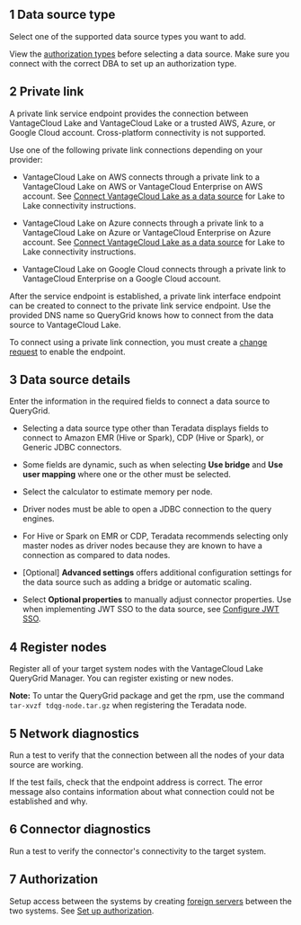 ## 1 Data source type


Select one of the supported data source types you want to add.

View the [authorization types](bbw1687364943833.md) before selecting a data source. Make sure you connect with the correct DBA to set up an authorization type.

## 2 Private link


A private link service endpoint provides the connection between VantageCloud Lake and VantageCloud Lake or a trusted AWS, Azure, or Google Cloud account. Cross-platform connectivity is not supported.

Use one of the following private link connections depending on your provider:

-   VantageCloud Lake on AWS connects through a private link to a VantageCloud Lake on AWS or VantageCloud Enterprise on AWS account. See [Connect VantageCloud Lake as a data source](cgh1722901880213.md) for Lake to Lake connectivity instructions.


-   VantageCloud Lake on Azure connects through a private link to a VantageCloud Lake on Azure or VantageCloud Enterprise on Azure account. See [Connect VantageCloud Lake as a data source](cgh1722901880213.md) for Lake to Lake connectivity instructions.


-   VantageCloud Lake on Google Cloud connects through a private link to VantageCloud Enterprise on a Google Cloud account.


After the service endpoint is established, a private link interface endpoint can be created to connect to the private link service endpoint. Use the provided DNS name so QueryGrid knows how to connect from the data source to VantageCloud Lake.

To connect using a private link connection, you must create a [change request](yml1671157089031.md) to enable the endpoint.

## 3 Data source details


Enter the information in the required fields to connect a data source to QueryGrid.

-   Selecting a data source type other than Teradata displays fields to connect to Amazon EMR (Hive or Spark), CDP (Hive or Spark), or Generic JDBC connectors.


-   Some fields are dynamic, such as when selecting **Use bridge** and **Use user mapping** where one or the other must be selected.


-   Select the calculator to estimate memory per node.


-   Driver nodes must be able to open a JDBC connection to the query engines.


-   For Hive or Spark on EMR or CDP, Teradata recommends selecting only master nodes as driver nodes because they are known to have a connection as compared to data nodes.


-   [Optional] **Advanced settings** offers additional configuration settings for the data source such as adding a bridge or automatic scaling.


-   Select **Optional properties** to manually adjust connector properties. Use when implementing JWT SSO to the data source, see [Configure JWT SSO](esw1713987246219.md).


## 4 Register nodes


Register all of your target system nodes with the VantageCloud Lake QueryGrid Manager. You can register existing or new nodes.

**Note:** To untar the QueryGrid package and get the rpm, use the command 
    `
    tar-xvzf tdqg-node.tar.gz
    `
   when registering the Teradata node.

## 5 Network diagnostics


Run a test to verify that the connection between all the nodes of your data source are working.

If the test fails, check that the endpoint address is correct. The error message also contains information about what connection could not be established and why.

## 6 Connector diagnostics


Run a test to verify the connector's connectivity to the target system.

## 7 Authorization


Setup access between the systems by creating [foreign servers](bbo1735955417476.md) between the two systems. See [Set up authorization](bbw1687364943833.md).

